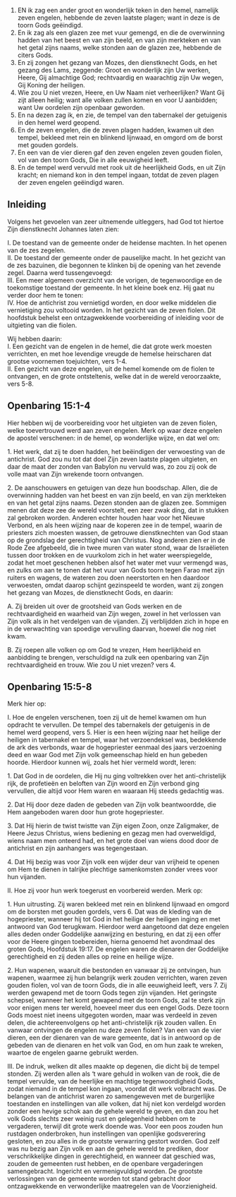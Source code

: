 1. EN ik zag een ander groot en wonderlijk teken in den hemel, namelijk zeven engelen, hebbende de zeven laatste plagen; want in deze is de toorn Gods geëindigd.
2. En ik zag als een glazen zee met vuur gemengd, en die de overwinning hadden van het beest en van zijn beeld, en van zijn merkteken en van het getal zijns naams, welke stonden aan de glazen zee, hebbende de citers Gods.
3. En zij zongen het gezang van Mozes, den dienstknecht Gods, en het gezang des Lams, zeggende: Groot en wonderlijk zijn Uw werken, Heere, Gij almachtige God; rechtvaardig en waarachtig zijn Uw wegen, Gij Koning der heiligen.
4. Wie zou U niet vrezen, Heere, en Uw Naam niet verheerlijken? Want Gij zijt alleen heilig; want alle volken zullen komen en voor U aanbidden; want Uw oordelen zijn openbaar geworden.
5. En na dezen zag ik, en zie, de tempel van den tabernakel der getuigenis in den hemel werd geopend.
6. En de zeven engelen, die de zeven plagen hadden, kwamen uit den tempel, bekleed met rein en blinkend lijnwaad, en omgord om de borst met gouden gordels.
7. En een van de vier dieren gaf den zeven engelen zeven gouden fiolen, vol van den toorn Gods, Die in alle eeuwigheid leeft.
8. En de tempel werd vervuld met rook uit de heerlijkheid Gods, en uit Zijn kracht; en niemand kon in den tempel ingaan, totdat de zeven plagen der zeven engelen geëindigd waren.

## Inleiding

Volgens het gevoelen van zeer uitnemende uitleggers, had God tot hiertoe Zijn dienstknecht Johannes laten zien:  

I. De toestand van de gemeente onder de heidense machten. In het openen van de zes zegelen.  
II. De toestand der gemeente onder de pauselijke macht. In het gezicht van de zes bazuinen, die begonnen te klinken bij de opening van het zevende zegel. Daarna werd tussengevoegd:  
III. Een meer algemeen overzicht van de vorigen, de tegenwoordige en de toekomstige toestand der gemeente. In het kleine boek enz. Hij gaat nu verder door hem te tonen:  
IV. Hoe de antichrist zou vernietigd worden, en door welke middelen die vernietiging zou voltooid worden. In het gezicht van de zeven fiolen. Dit hoofdstuk behelst een ontzagwekkende voorbereiding of inleiding voor de uitgieting van die fiolen.  

Wij hebben daarin:  
I. Een gezicht van de engelen in de hemel, die dat grote werk moesten verrichten, en met hoe levendige vreugde de hemelse heirscharen dat grootse voornemen toejuichten, vers 1-4.  
II. Een gezicht van deze engelen, uit de hemel komende om de fiolen te ontvangen, en de grote ontsteltenis, welke dat in de wereld veroorzaakte, vers 5-8.  

## Openbaring 15:1-4 
Hier hebben wij de voorbereiding voor het uitgieten van de zeven fiolen, welke toevertrouwd werd aan zeven engelen. Merk op waar deze engelen de apostel verschenen: in de hemel, op wonderlijke wijze, en dat wel om: 

1\. Het werk, dat zij te doen hadden, het beëindigen der verwoesting van de antichrist. God zou nu tot dat doel Zijn zeven laatste plagen uitgieten, en daar de maat der zonden van Babylon nu vervuld was, zo zou zij ook de volle maat van Zijn wrekende toorn ontvangen. 

2\. De aanschouwers en getuigen van deze hun boodschap. Allen, die de overwinning hadden van het beest en van zijn beeld, en van zijn merkteken en van het getal zijns naams. Dezen stonden aan de glazen zee. Sommigen menen dat deze zee de wereld voorstelt, een zeer zwak ding, dat in stukken zal gebroken worden. Anderen echter houden haar voor het Nieuwe Verbond, en als heen wijzing naar de koperen zee in de tempel, waarin de priesters zich moesten wassen, de getrouwe dienstknechten van God staan op de grondslag der gerechtigheid van Christus. 
Nog anderen zien er in de Rode Zee afgebeeld, die in twee muren van water stond, waar de Israëlieten tussen door trokken en de vuurkolom zich in het water weerspiegelde, zodat het moet geschenen hebben alsof het water met vuur vermengd was, en zulks om aan te tonen dat het vuur van Gods toorn tegen Farao met zijn ruiters en wagens, de wateren zou doen neerstorten en hen daardoor verwoesten, omdat daarop schijnt gezinspeeld te worden, want zij zongen het gezang van Mozes, de dienstknecht Gods, en daarin: 

A. Zij breiden uit over de grootsheid van Gods werken en de rechtvaardigheid en waarheid van Zijn wegen, zowel in het verlossen van Zijn volk als in het verdelgen van de vijanden. Zij verblijdden zich in hope en in de verwachting van spoedige vervulling daarvan, hoewel die nog niet kwam. 

B. Zij roepen alle volken op om God te vrezen, Hem heerlijkheid en aanbidding te brengen, verschuldigd na zulk een openbaring van Zijn rechtvaardigheid en trouw. Wie zou U niet vrezen? vers 4. 

## Openbaring 15:5-8 
Merk hier op:  

I. Hoe de engelen verschenen, toen zij uit de hemel kwamen om hun opdracht te vervullen. De tempel des tabernakels der getuigenis in de hemel werd geopend, vers 5. Hier is een heen wijzing naar het heilige der heiligen in tabernakel en tempel, waar het verzoendeksel was, bedekkende de ark des verbonds, waar de hogepriester eenmaal des jaars verzoening deed en waar God met Zijn volk gemeenschap hield en hun gebeden hoorde. Hierdoor kunnen wij, zoals het hier vermeld wordt, leren: 

1\. Dat God in de oordelen, die Hij nu ging voltrekken over het anti-christelijk rijk, de profetieën en beloften van Zijn woord en Zijn verbond ging vervullen, die altijd voor Hem waren en waaraan Hij steeds gedachtig was. 

2\. Dat Hij door deze daden de gebeden van Zijn volk beantwoordde, die Hem aangeboden waren door hun grote hogepriester. 

3\. Dat Hij hierin de twist twistte van Zijn eigen Zoon, onze Zaligmaker, de Heere Jezus Christus, wiens bediening en gezag men had overweldigd, wiens naam men onteerd had, en het grote doel van wiens dood door de antichrist en zijn aanhangers was tegengestaan. 

4\. Dat Hij bezig was voor Zijn volk een wijder deur van vrijheid te openen om Hem te dienen in talrijke plechtige samenkomsten zonder vrees voor hun vijanden. 

II. Hoe zij voor hun werk toegerust en voorbereid werden. Merk op: 

1\. Hun uitrusting. Zij waren bekleed met rein en blinkend lijnwaad en omgord om de borsten met gouden gordels, vers 6. Dat was de kleding van de hogepriester, wanneer hij tot God in het heilige der heiligen inging en met antwoord van God terugkwam. Hierdoor werd aangetoond dat deze engelen alles deden onder Goddelijke aanwijzing en besturing, en dat zij een offer voor de Heere gingen toebereiden, hierna genoemd het avondmaal des groten Gods, Hoofdstuk 19:17. De engelen waren de dienaren der Goddelijke gerechtigheid en zij deden alles op reine en heilige wijze. 

2\. Hun wapenen, waaruit die bestonden en vanwaar zij ze ontvingen, hun wapenen, waarmee zij hun belangrijk werk zouden verrichten, waren zeven gouden fiolen, vol van de toorn Gods, die in alle eeuwigheid leeft, vers 7. Zij werden gewapend met de toorn Gods tegen zijn vijanden. Het geringste schepsel, wanneer het komt gewapend met de toorn Gods, zal te sterk zijn voor enigen mens ter wereld, hoeveel meer dus een engel Gods. Deze toorn Gods moest niet ineens uitgegoten worden, maar was verdeeld in zeven delen, die achtereenvolgens op het anti-christelijk rijk zouden vallen. En vanwaar ontvingen de engelen nu deze zeven fiolen? Van een van de vier dieren, een der dienaren van de ware gemeente, dat is in antwoord op de gebeden van de dienaren en het volk van God, en om hun zaak te wreken, waartoe de engelen gaarne gebruikt werden. 

III. De indruk, welken dit alles maakte op degenen, die dicht bij de tempel stonden. Zij werden allen als ‘t ware gehuld in wolken van de rook, die de tempel vervulde, van de heerlijke en machtige tegenwoordigheid Gods, zodat niemand in de tempel kon ingaan, voordat dit werk volbracht was. De belangen van de antichrist waren zo samengeweven met de burgerlijke toestanden en instellingen van alle volken, dat hij niet kon verdelgd worden zonder een hevige schok aan de gehele wereld te geven, en dan zou het volk Gods slechts zeer weinig rust en gelegenheid hebben om te vergaderen, terwijl dit grote werk doende was. Voor een poos zouden hun rustdagen onderbroken, hun instellingen van openlijke godsverering gesloten, en zou alles in de grootste verwarring gestort worden. God zelf was nu bezig aan Zijn volk en aan de gehele wereld te prediken, door verschrikkelijke dingen in gerechtigheid, en wanneer dat geschied was, zouden de gemeenten rust hebben, en de openbare vergaderingen samengebracht. Ingericht en vermenigvuldigd worden. De grootste verlossingen van de gemeente worden tot stand gebracht door ontzagwekkende en verwonderlijke maatregelen van de Voorzienigheid. 

